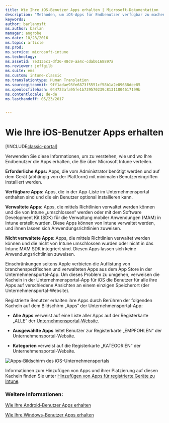 ```yaml
---
title: Wie Ihre iOS-Benutzer Apps erhalten | Microsoft-Dokumentation
description: "Methoden, um iOS-Apps für Endbenutzer verfügbar zu machen."
keywords: 
author: barlanmsft
ms.author: barlan
manager: angrobe
ms.date: 10/28/2016
ms.topic: article
ms.prod: 
ms.service: microsoft-intune
ms.technology: 
ms.assetid: 7e3135c1-df26-48c9-aa4c-cdab6168897a
ms.reviewer: jeffgilb
ms.suite: ems
ms.custom: intune-classic
ms.translationtype: Human Translation
ms.sourcegitcommit: 9ff1adae93fe6873f5551cf58b1a2e89638dee85
ms.openlocfilehash: 044723afa95fe1b739570239c81311804617199b
ms.contentlocale: de-de
ms.lasthandoff: 05/23/2017


---
```



# <a name="how-your-ios-users-get-their-apps"></a>Wie Ihre iOS-Benutzer Apps erhalten

[!INCLUDE[classic-portal](../includes/classic-portal.md)]

Verwenden Sie diese Informationen, um zu verstehen, wie und wo Ihre Endbenutzer die Apps erhalten, die Sie über Microsoft Intune verteilen.

**Erforderliche Apps:** Apps, die vom Administrator benötigt werden und auf dem Gerät (abhängig von der Plattform) mit minimalen Benutzereingriffen installiert werden.

**Verfügbare Apps:** Apps, die in der App-Liste im Unternehmensportal enthalten sind und die ein Benutzer optional installieren kann.

**Verwaltete Apps:** Apps, die mittels Richtlinien verwaltet werden können und die von Intune „umschlossen“ werden oder mit dem Software Development Kit (SDK) für die Verwaltung mobiler Anwendungen (MAM) in Intune erstellt wurden. Diese Apps können von Intune verwaltet werden, und ihnen lassen sich Anwendungsrichtlinien zuweisen.

**Nicht verwaltete Apps**: Apps, die mittels Richtlinien verwaltet werden können und die nicht von Intune umschlossen wurden oder nicht in das Intune MAM SDK integriert sind. Diesen Apps lassen sich keine Anwendungsrichtlinien zuweisen.

Einschränkungen seitens Apple verbieten die Auflistung von branchenspezifischen und verwalteten Apps aus dem App Store in der Unternehmensportal-App. Um dieses Problem zu umgehen, verweisen die Kacheln in der Unternehmensportal-App für iOS die Benutzer für alle ihre Apps auf verschiedene Ansichten an einem einzigen Speicherort (der Unternehmensportal-Website).

Registrierte Benutzer erhalten ihre Apps durch Berühren der folgenden Kacheln auf dem Bildschirm „Apps“ der Unternehmensportal-App:

- **Alle Apps** verweist auf eine Liste aller Apps auf der Registerkarte „ALLE“ der [Unternehmensportal-Website](https://portal.manage.microsoft.com).

- **Ausgewählte Apps** leitet Benutzer zur Registerkarte „EMPFOHLEN“ der Unternehmensportal-Website.

- **Kategorien** verweist auf die Registerkarte „KATEGORIEN“ der Unternehmensportal-Website.


![Apps-Bildschirm des iOS-Unternehmensportals](./media/ios-cp-app-main-apps-screen.png)

Informationen zum Hinzufügen von Apps und ihrer Platzierung auf diesen Kacheln finden Sie unter [Hinzufügen von Apps für registrierte Geräte zu Intune](/intune-classic/deploy-use/add-apps-for-mobile-devices-in-microsoft-intune.md).

### <a name="see-also"></a>Weitere Informationen:
[Wie Ihre Android-Benutzer Apps erhalten](how-your-android-users-get-their-apps.md)

[Wie Ihre Windows-Benutzer Apps erhalten](how-your-windows-users-get-their-apps.md)

